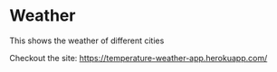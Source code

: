 # Weather
This shows the weather of different cities

Checkout the site: https://temperature-weather-app.herokuapp.com/
